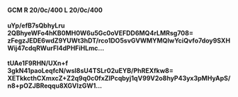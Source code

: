 #### GCM R 20/0c/400 L 20/0c/400
**uYp/efB7sQbhyLru**<br/>**2QBhyeWFo4hKB0MH0W6u5Gc0oVEFDD6MQ4rLMRsg708=**<br/>**zFegzJEDE6wdZ9YUWt3hDT/rco1DO5svGVWMYMQlwYciQvfo7doy9SXHWij47cdqRWurFl4dPHFiHLmc...**<br/><br/>
**tUAe1F9RHN/UXn+f**<br/>**3gkN41paoLeqfcN/wsl8sU4TSLr02uEYB/PhREXfkw8=**<br/>**XETkkcthCXmxcZ+Z2q9q0c0fxZIPcqbyj1qV99V2o8hyP43yx3pMHyApS/n8+pOZJBReqqu8XGVIzGW1...**
